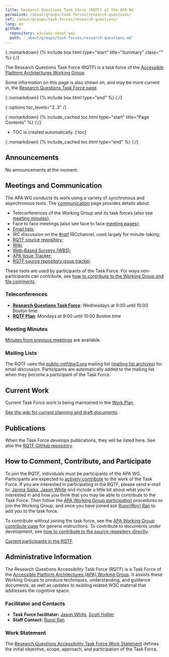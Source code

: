 ```yaml
---
title: Research Questions Task Force (RQTF) of the APA WG
permalink: /about/groups/task-forces/research-questions/
ref: /about/groups/task-forces/research-questions/
lang: en
github:
  repository: w3c/wai-about-wai
  path: '_about/groups/task-forces/research-questions.md'
---
```


{::nomarkdown}
{% include box.html type="start" title="Summary" class="" %}
{:/}

The Research Questions Task Force (RQTF) is a task force of the [Accessible Platform Architectures Working Group](/about/groups/apa/).

Some information on this page is also shown on, and may be more current in, the [Research Questions Task Force page](https://www.w3.org/groups/tf/rqtf/).

{::nomarkdown}
{% include box.html type="end" %}
{:/}

{::options toc_levels="2..3" /}

{::nomarkdown}
{% include_cached toc.html type="start" title="Page Contents" %}
{:/}

-   TOC is created automatically.
{:toc}

{::nomarkdown}
{% include_cached toc.html type="end" %}
{:/}
## Announcements

No announcements at the moment.

## Meetings and Communication

The APA WG conducts its work using a variety of synchronous and asynchronous tools. The [communication](https://www.w3.org/WAI/APA/task-forces/research-questions/communication) page provides details about:

- Teleconferences of the Working Group and its task forces (also see [meeting minutes](https://www.w3.org/WAI/APA/task-forces/research-questions/minutes));
- Face to face meetings (also see face to face [meeting pages](https://www.w3.org/WAI/APA/task-forces/research-questions/wiki/Meetings));
- [Email lists](https://www.w3.org/WAI/APA/task-forces/research-questions/#email);
- IRC discussion on the [#rqtf](irc://irc.w3.org/rqtf) IRCchannel, used largely for minute-taking;
- [RQTF source repository](https://github.com/w3c/rqtf/);
- [Wiki](https://www.w3.org/WAI/APA/task-forces/research-questions/wiki/);
- [Web-Based Surveys (WBS)](https://www.w3.org/2002/09/wbs/91497/);
- [APA Issue Tracker](https://www.w3.org/WAI/APA/track/);
- [RQTF source repository issue tracker](https://github.com/w3c/rqtf/issues).

These tools are used by participants of the Task Force. For ways non-participants can contribute, see [how to contribute to the Working Group and file comments](https://www.w3.org/WAI/APA/contribute).

### Teleconferences

- **[Research Questions Task Force](https://www.w3.org/2017/08/telecon-info_rqtf)**: Wednesdays at 9:00 until 10:00 Boston time
- **[RQTF Plan](https://www.w3.org/2017/08/telecon-info_rqtf-plan)**: Mondays at 9:00 until 10:00 Boston time

### Meeting Minutes

[Minutes from previous meetings](https://www.w3.org/WAI/APA/task-forces/research-questions/minutes) are available.

### Mailing Lists

The RQTF uses the public-rqtf@w3.org mailing list ([mailing list archives](https://lists.w3.org/Archives/Public/public-rqtf/)) for email discussion. Participants are automatically added to the mailing list when they become a participant of the Task Force.

## Current Work

Current Task Force work is being maintained in the [Work Plan](https://www.w3.org/WAI/APA/task-forces/research-questions/wiki/Work_Plan).

[See the wiki for current planning and draft documents](https://www.w3.org/WAI/APA/task-forces/research-questions/wiki/).

## Publications

When the Task Force develops publications, they will be listed here. See also the [RQTF GitHub repository](https://github.com/w3c/rqtf).

## How to Comment, Contribute, and Participate

To join the RQTF, individuals must be participants of the APA WG. Participants are expected to [actively contribute](https://www.w3.org/WAI/APA/task-forces/research-questions/work-statement#participation) to the work of the Task Force. If you are interested in participating in the RQTF, please send e-mail to: [Janina Sajka, Jason White](mailto:janina@rednote.net,jjwhite@ets.org?subject=Research%20Questions%20Task%20Force%20Enquiry) and include a little bit about what you’re interested in and how you think that you may be able to contribute to the Task Force. Then follow the [APA Working Group participation](https://www.w3.org/WAI/APA/participation) procedures to join the Working Group, and once you have joined ask [Ruoxi(Roy) Ran](mailto:ran@w3.org) to add you to the task force.

To contribute without joining the task force, see the [APA Working Group contribute page](https://www.w3.org/WAI/APA/contribute) for general instructions. To contribute to documents under development, see [how to contribute to the source repository directly](https://github.com/w3c/rqtf/).

[Current participants in the RQTF](https://www.w3.org/groups/tf/rqtf/participants).

## Administrative Information

The Research Questions Accessibility Task Force (RQTF) is a Task Force of the [Accessible Platform Architectures (APA) Working Group](https://www.w3.org/WAI/APA/). It assists these Working Groups to produce techniques, understanding, and guidance documents, as well as updates to existing related W3C material that addresses the cognitive space.

### Facilitator and Contacts

- **Task Force facilitator:** [Jason White](mailto:jason@jasonjgw.net), [Scott Hollier](mailto:scott.hollier@accessibility.org.au)
- **Staff Contact:** [Ruoxi Ran](mailto:ran@w3.org)

### Work Statement

The [Research Questions Accessibility Task Force Work Statement](https://www.w3.org/WAI/APA/task-forces/research-questions/work-statement) defines the initial objective, scope, approach, and participation of the Task Force.